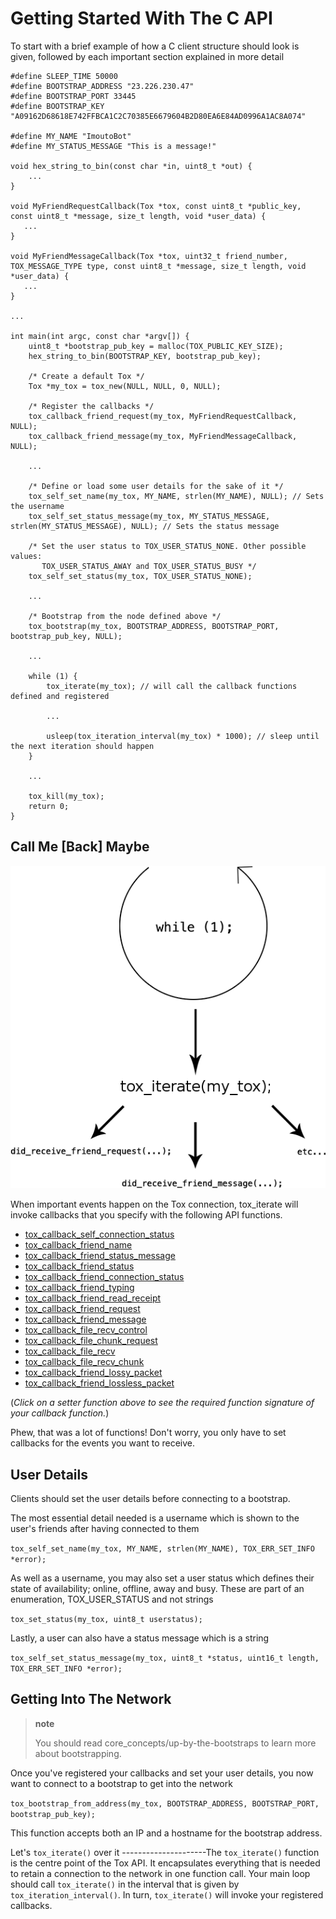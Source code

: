Getting Started With The C API
==============================

To start with a brief example of how a C client structure should look is
given, followed by each important section explained in more detail

~~~~ {.sourceCode .c}
#define SLEEP_TIME 50000
#define BOOTSTRAP_ADDRESS "23.226.230.47"
#define BOOTSTRAP_PORT 33445
#define BOOTSTRAP_KEY "A09162D68618E742FFBCA1C2C70385E6679604B2D80EA6E84AD0996A1AC8A074"

#define MY_NAME "ImoutoBot"
#define MY_STATUS_MESSAGE "This is a message!"

void hex_string_to_bin(const char *in, uint8_t *out) {
    ...
}

void MyFriendRequestCallback(Tox *tox, const uint8_t *public_key, const uint8_t *message, size_t length, void *user_data) {
   ...
}

void MyFriendMessageCallback(Tox *tox, uint32_t friend_number, TOX_MESSAGE_TYPE type, const uint8_t *message, size_t length, void *user_data) {
   ...
}

...

int main(int argc, const char *argv[]) {
    uint8_t *bootstrap_pub_key = malloc(TOX_PUBLIC_KEY_SIZE);
    hex_string_to_bin(BOOTSTRAP_KEY, bootstrap_pub_key);

    /* Create a default Tox */
    Tox *my_tox = tox_new(NULL, NULL, 0, NULL);

    /* Register the callbacks */
    tox_callback_friend_request(my_tox, MyFriendRequestCallback, NULL);
    tox_callback_friend_message(my_tox, MyFriendMessageCallback, NULL);

    ...

    /* Define or load some user details for the sake of it */
    tox_self_set_name(my_tox, MY_NAME, strlen(MY_NAME), NULL); // Sets the username
    tox_self_set_status_message(my_tox, MY_STATUS_MESSAGE, strlen(MY_STATUS_MESSAGE), NULL); // Sets the status message

    /* Set the user status to TOX_USER_STATUS_NONE. Other possible values:
       TOX_USER_STATUS_AWAY and TOX_USER_STATUS_BUSY */
    tox_self_set_status(my_tox, TOX_USER_STATUS_NONE);

    ...

    /* Bootstrap from the node defined above */
    tox_bootstrap(my_tox, BOOTSTRAP_ADDRESS, BOOTSTRAP_PORT, bootstrap_pub_key, NULL);

    ...

    while (1) {
        tox_iterate(my_tox); // will call the callback functions defined and registered

        ...

        usleep(tox_iteration_interval(my_tox) * 1000); // sleep until the next iteration should happen
    }

    ...

    tox_kill(my_tox);
    return 0;
}
~~~~

Call Me [Back] Maybe
--------------------

![](_static/tox_loop.png)

When important events happen on the Tox connection, tox\_iterate will
invoke callbacks that you specify with the following API functions.

-   [tox\_callback\_self\_connection\_status](https://libtoxcore.so/api/tox_8h.html#ab38a7512be865980d45819a3ab7e5e5a)
-   [tox\_callback\_friend\_name](https://libtoxcore.so/api/tox_8h.html#a09d71ba40072133d03da17422dd06bf0)
-   [tox\_callback\_friend\_status\_message](https://libtoxcore.so/api/tox_8h.html#aac5e8d3bef2a458e0e287a2de7cf9604)
-   [tox\_callback\_friend\_status](https://libtoxcore.so/api/tox_8h.html#ad1878862d94e2c2ba1d51e761b02efae)
-   [tox\_callback\_friend\_connection\_status](https://libtoxcore.so/api/tox_8h.html#aa7d891aaf1f15ee03f55b66227744157)
-   [tox\_callback\_friend\_typing](https://libtoxcore.so/api/tox_8h.html#acca76b201e0c38c871f3913f1ae99a07)
-   [tox\_callback\_friend\_read\_receipt](https://libtoxcore.so/api/tox_8h.html#aafcb609f32feff42d9bc9ded9f771931)
-   [tox\_callback\_friend\_request](https://libtoxcore.so/api/tox_8h.html#a2cf9a901fd5db3b6635a3ece389cc349)
-   [tox\_callback\_friend\_message](https://libtoxcore.so/api/tox_8h.html#a31635691f5ee3ee6ee061215d18087ae)
-   [tox\_callback\_file\_recv\_control](https://libtoxcore.so/api/tox_8h.html#abb0eca9253a594357dfa0da0c9c64a0d)
-   [tox\_callback\_file\_chunk\_request](https://libtoxcore.so/api/tox_8h.html#ade12d3a935a20a1e2a87afa1799343a9)
-   [tox\_callback\_file\_recv](https://libtoxcore.so/api/tox_8h.html#a2838aa05de2c47f58a45645248303b60)
-   [tox\_callback\_file\_recv\_chunk](https://libtoxcore.so/api/tox_8h.html#ad828f18b7b4901f258fe7132b1bec4f6)
-   [tox\_callback\_friend\_lossy\_packet](https://libtoxcore.so/api/tox_8h.html#a17c90611298a86c1d132fdfb5aa52e00)
-   [tox\_callback\_friend\_lossless\_packet](https://libtoxcore.so/api/tox_8h.html#a4394a6985e8d6d652894b89211a8062e)

(*Click on a setter function above to see the required function
signature of your callback function.*)

Phew, that was a lot of functions! Don't worry, you only have to set
callbacks for the events you want to receive.

User Details
------------

Clients should set the user details before connecting to a bootstrap.

The most essential detail needed is a username which is shown to the
user's friends after having connected to them

`tox_self_set_name(my_tox, MY_NAME, strlen(MY_NAME), TOX_ERR_SET_INFO *error);`

As well as a username, you may also set a user status which defines
their state of availability; online, offline, away and busy. These are
part of an enumeration, TOX\_USER\_STATUS and not strings

`tox_set_status(my_tox, uint8_t userstatus);`

Lastly, a user can also have a status message which is a string

`tox_self_set_status_message(my_tox, uint8_t *status, uint16_t length, TOX_ERR_SET_INFO *error);`

Getting Into The Network
------------------------

> **note**
>
> You should read core\_concepts/up-by-the-bootstraps to learn more
> about bootstrapping.

Once you've registered your callbacks and set your user details, you now
want to connect to a bootstrap to get into the network

`tox_bootstrap_from_address(my_tox, BOOTSTRAP_ADDRESS, BOOTSTRAP_PORT, bootstrap_pub_key);`

This function accepts both an IP and a hostname for the bootstrap
address.

Let's `tox_iterate()` over it ---------------------The `tox_iterate()`
function is the centre point of the Tox API. It encapsulates everything
that is needed to retain a connection to the network in one function
call. Your main loop should call `tox_iterate()` in the interval that is
given by `tox_iteration_interval()`. In turn, `tox_iterate()` will
invoke your registered callbacks.
